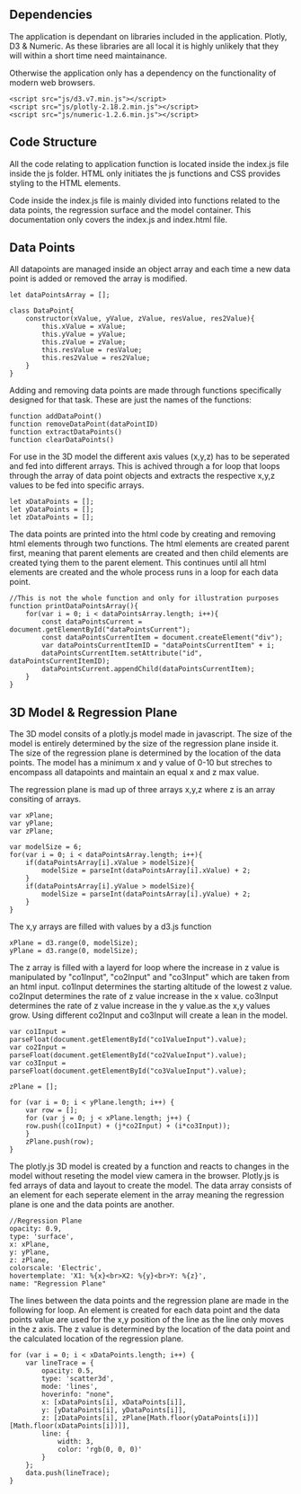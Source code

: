 ## Dependencies

The application is dependant on libraries included in the application. Plotly, D3 & Numeric. As these libraries are all local it is highly unlikely that they will within a short time need maintainance. 

Otherwise the application only has a dependency on the functionality of modern web browsers.

```
<script src="js/d3.v7.min.js"></script>
<script src="js/plotly-2.18.2.min.js"></script>
<script src="js/numeric-1.2.6.min.js"></script>
```

## Code Structure

All the code relating to application function is located inside the index.js file inside the js folder. HTML only initiates the js functions and CSS provides styling to the HTML elements.

Code inside the index.js file is mainly divided into functions related to the data points, the regression surface and the model container. This documentation only covers the index.js and index.html file.

## Data Points

All datapoints are managed inside an object array and each time a new data point is added or removed the array is modified.

```
let dataPointsArray = [];

class DataPoint{
    constructor(xValue, yValue, zValue, resValue, res2Value){
        this.xValue = xValue;
        this.yValue = yValue;
        this.zValue = zValue;
        this.resValue = resValue;
        this.res2Value = res2Value;
    }
}
```


Adding and removing data points are made through functions specifically designed for that task. These are just the names of the functions:

```
function addDataPoint()
function removeDataPoint(dataPointID)
function extractDataPoints()
function clearDataPoints()
```


For use in the 3D model the different axis values (x,y,z) has to be seperated and fed into different arrays. This is achived through a for loop that loops through the array of data point objects and extracts the respective x,y,z values to be fed into specific arrays.

```
let xDataPoints = [];
let yDataPoints = [];
let zDataPoints = [];
```


The data points are printed into the html code by creating and removing html elements through two functions. The html elements are created parent first, meaning that parent elements are created and then child elements are created tying them to the parent element. This continues until all html elements are created and the whole process runs in a loop for each data point.

```
//This is not the whole function and only for illustration purposes
function printDataPointsArray(){
    for(var i = 0; i < dataPointsArray.length; i++){
        const dataPointsCurrent = document.getElementById("dataPointsCurrent");
        const dataPointsCurrentItem = document.createElement("div");
        var dataPointsCurrentItemID = "dataPointsCurrentItem" + i;
        dataPointsCurrentItem.setAttribute("id", dataPointsCurrentItemID);
        dataPointsCurrent.appendChild(dataPointsCurrentItem);
    }
}
```

## 3D Model & Regression Plane

The 3D model consits of a plotly.js model made in javascript. The size of the model is entirely determined by the size of the regression plane inside it. The size of the regression plane is determined by the location of the data points. The model has a minimum x and y value of 0-10 but streches to encompass all datapoints and maintain an equal x and z max value.

The regression plane is mad up of three arrays x,y,z where z is an array consiting of arrays.

```
var xPlane;
var yPlane;
var zPlane;

var modelSize = 6;
for(var i = 0; i < dataPointsArray.length; i++){
    if(dataPointsArray[i].xValue > modelSize){
        modelSize = parseInt(dataPointsArray[i].xValue) + 2;
    }
    if(dataPointsArray[i].yValue > modelSize){
        modelSize = parseInt(dataPointsArray[i].yValue) + 2;
    }
}
```

The x,y arrays are filled with values by a d3.js function 

```
xPlane = d3.range(0, modelSize);
yPlane = d3.range(0, modelSize);
```


The z array is filled with a layerd for loop where the increase in z value is manipulated by "co1Input", "co2Input" and "co3Input" which are taken from an html input. co1Input determines the starting altitude of the lowest z value. co2Input determines the rate of z value increase in the x value. co3Input determines the rate of z value increase in the y value.as the x,y values grow. Using different co2Input and co3Input will create a lean in the model.

```
var co1Input = parseFloat(document.getElementById("co1ValueInput").value);
var co2Input = parseFloat(document.getElementById("co2ValueInput").value);
var co3Input = parseFloat(document.getElementById("co3ValueInput").value);

zPlane = [];

for (var i = 0; i < yPlane.length; i++) {
    var row = [];
    for (var j = 0; j < xPlane.length; j++) {
    row.push((co1Input) + (j*co2Input) + (i*co3Input));
    }
    zPlane.push(row);
}
```


The plotly.js 3D model is created by a function and reacts to changes in the model without reseting the model view camera in the browser. Plotly.js is fed arrays of data and layout to create the model. The data array consists of an element for each seperate element in the array meaning the regression plane is one and the data points are another. 

```
//Regression Plane
opacity: 0.9,
type: 'surface',
x: xPlane,
y: yPlane, 
z: zPlane,
colorscale: 'Electric',
hovertemplate: 'X1: %{x}<br>X2: %{y}<br>Y: %{z}',
name: "Regression Plane"
```


The lines between the data points and the regression plane are made in the following for loop. An element is created for each data point and the data points value are used for the x,y position of the line as the line only moves in the z axis. The z value is determined by the location of the data point and the calculated location of the regression plane.

```
for (var i = 0; i < xDataPoints.length; i++) {
    var lineTrace = {
        opacity: 0.5,
        type: 'scatter3d',
        mode: 'lines',
        hoverinfo: "none",
        x: [xDataPoints[i], xDataPoints[i]],
        y: [yDataPoints[i], yDataPoints[i]],
        z: [zDataPoints[i], zPlane[Math.floor(yDataPoints[i])][Math.floor(xDataPoints[i])]],
        line: {
            width: 3,
            color: 'rgb(0, 0, 0)'
        }
    };
    data.push(lineTrace);
}
```